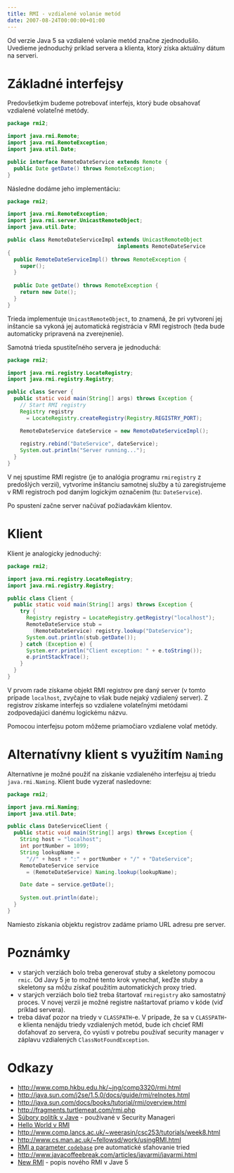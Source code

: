 ```yaml
---
title: RMI - vzdialené volanie metód 
date: 2007-08-24T00:00:00+01:00
---
```


Od verzie Java 5 sa vzdialené volanie metód značne zjednodušilo. Uvedieme jednoduchý príklad servera a klienta, ktorý získa aktuálny dátum na serveri.

# Základné interfejsy
Predovšetkým budeme potrebovať interfejs, ktorý bude obsahovať vzdialené volateľné metódy.
```java
package rmi2;

import java.rmi.Remote;
import java.rmi.RemoteException;
import java.util.Date;

public interface RemoteDateService extends Remote {
  public Date getDate() throws RemoteException;
}
```
Následne dodáme jeho implementáciu:
```java
package rmi2;

import java.rmi.RemoteException;
import java.rmi.server.UnicastRemoteObject;
import java.util.Date;

public class RemoteDateServiceImpl extends UnicastRemoteObject 
                                   implements RemoteDateService 
{
  public RemoteDateServiceImpl() throws RemoteException {
    super();
  }
	
  public Date getDate() throws RemoteException {
    return new Date();
  }
}
```
Trieda implementuje `UnicastRemoteObject`, to znamená, že pri vytvorení jej inštancie sa vykoná jej automatická registrácia v RMI registroch (teda bude automaticky pripravená na zverejnenie).

Samotná trieda spustiteľného servera je jednoduchá:
```java
package rmi2;

import java.rmi.registry.LocateRegistry;
import java.rmi.registry.Registry;

public class Server {
  public static void main(String[] args) throws Exception {
    // Start RMI registry
    Registry registry 
      = LocateRegistry.createRegistry(Registry.REGISTRY_PORT);

    RemoteDateService dateService = new RemoteDateServiceImpl();
		
    registry.rebind("DateService", dateService);
    System.out.println("Server running...");
  }
}
```
V nej spustíme RMI registre (je to analógia programu `rmiregistry` z predošlých verzií), vytvoríme inštanciu samotnej služby a tú zaregistrujeme v RMI registroch pod daným logickým označením (tu: `DateService`).

Po spustení začne server načúvať požiadavkám klientov.

# Klient
Klient je analogicky jednoduchý:
```java
package rmi2;

import java.rmi.registry.LocateRegistry;
import java.rmi.registry.Registry;

public class Client {
  public static void main(String[] args) throws Exception {
    try {
      Registry registry = LocateRegistry.getRegistry("localhost");
      RemoteDateService stub = 
        (RemoteDateService) registry.lookup("DateService");
      System.out.println(stub.getDate());
    } catch (Exception e) {
      System.err.println("Client exception: " + e.toString());
      e.printStackTrace();
    }
  }
}
```
V prvom rade získame objekt RMI registrov pre daný server (v tomto prípade `localhost`, zvyčajne to však bude nejaký vzdialený server). Z registrov získame interfejs so vzdialene volateľnými metódami zodpovedajúci danému logickému názvu.

Pomocou interfejsu potom môžeme priamočiaro vzdialene volať metódy.

# Alternatívny klient s využitím `Naming`
Alternatívne je možné použiť na získanie vzdialeného interfejsu aj triedu `java.rmi.Naming`. Klient bude vyzerať nasledovne:
```java
package rmi2;

import java.rmi.Naming;
import java.util.Date;

public class DateServiceClient {
  public static void main(String[] args) throws Exception {
    String host = "localhost";
    int portNumber = 1099;
    String lookupName = 
      "//" + host + ":" + portNumber + "/" + "DateService";
    RemoteDateService service 
      = (RemoteDateService) Naming.lookup(lookupName);

    Date date = service.getDate();
      
    System.out.println(date);     
  }
}
```
Namiesto získania objektu registrov zadáme priamo URL adresu pre server.

# Poznámky
* v starých verziách bolo treba generovať stuby a skeletony pomocou `rmic`. Od Javy 5 je to možné tento krok vynechať, keďže stuby a skeletony sa môžu získať použitím automatických proxy tried.
* v starých verziách bolo tiež treba štartovať `rmiregistry` ako samostatný proces. V novej verzii je možné registre naštartovať priamo v kóde (viď príklad servera).
* treba dávať pozor na triedy v `CLASSPATH`-e. V prípade, že sa v `CLASSPATH`-e klienta nenájdu triedy vzdialených metód, bude ich chcieť RMI doťahovať zo servera, čo vyústi v potrebu používať security manager v záplavu vzdialených `ClassNotFoundException`.

# Odkazy
* http://www.comp.hkbu.edu.hk/~jng/comp3320/rmi.html
* http://java.sun.com/j2se/1.5.0/docs/guide/rmi/relnotes.html
* http://java.sun.com/docs/books/tutorial/rmi/overview.html
* http://fragments.turtlemeat.com/rmi.php
* [Súbory politík v Jave](http://java.sun.com/j2se/1.4.2/docs/guide/security/PolicyFiles.html ) - používané v Security Manageri
* [Hello World v RMI](http://java.sun.com/j2se/1.5.0/docs/guide/rmi/hello/hello-world.html )
* http://www.comp.lancs.ac.uk/~weerasin/csc253/tutorials/week8.html
* http://www.cs.man.ac.uk/~fellowsd/work/usingRMI.html
* [RMI a parameter `codebase`](http://java.sun.com/j2se/1.4.2/docs/guide/rmi/codebase.html ) pre automatické sťahovanie tried
* http://www.javacoffeebreak.com/articles/javarmi/javarmi.html
* [New RMI](http://today.java.net/pub/a/today/2005/10/06/the-new-rmi.html?page=1 ) - popis nového RMI v Jave 5
